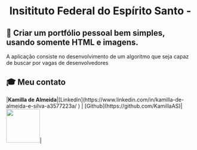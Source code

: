 <p align="center">
<h1 align="center"> Insitituto Federal do Espírito Santo -   </h1>

<h2> 📑 Criar um portfólio pessoal bem simples, usando somente HTML e imagens. </h2>
<p>
A aplicação consiste no desenvolvimento de um algoritmo que seja capaz de buscar por vagas de desenvolvedores
</p>
<h2> 🎓 Meu contato </h2>
|<strong>Kamilla de Almeida</strong>|[Linkedin](https://www.linkedin.com/in/kamilla-de-almeida-e-silva-a3577223a/ ) | [Github](https://github.com/KamillaAS)|<img src = "imagens/fotominha300px.png" width="90" height="90">|
